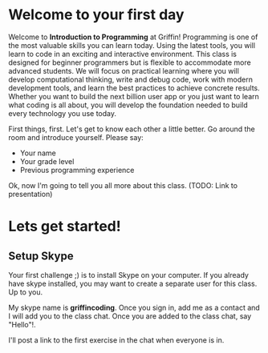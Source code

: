 # Welcome to your first day

Welcome to **Introduction to Programming** at Griffin! Programming is one of the most valuable skills you can learn today. Using the latest tools, you will learn to code in an exciting and interactive environment. This class is designed for beginner programmers but is flexible to accommodate more advanced students. We will focus on practical learning where you will develop computational thinking, write and debug code, work with modern development tools, and learn the best practices to achieve concrete results. Whether you want to build the next billion user app or you just want to learn what coding is all about, you will develop the foundation needed to build every technology you use today.

First things, first. Let's get to know each other a little better. Go around the room and introduce yourself. Please say:
* Your name
* Your grade level
* Previous programming experience

Ok, now I'm going to tell you all more about this class.
(TODO: Link to presentation)

# Lets get started! 
## Setup Skype
Your first challenge ;) is to install Skype on your computer. If you already have skype installed, you may want to create a separate user for this class. Up to you. 

My skype name is **griffincoding**. Once you sign in, add me as a contact and I will add you to the class chat. Once you are added to the class chat, say "Hello"!.

I'll post a link to the first exercise in the chat when everyone is in.









